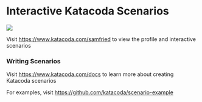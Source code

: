 # Interactive Katacoda Scenarios

[![](http://shields.katacoda.com/katacoda/samfried/count.svg)](https://www.katacoda.com/samfried "Get your profile on Katacoda.com")

Visit https://www.katacoda.com/samfried to view the profile and interactive scenarios

### Writing Scenarios
Visit https://www.katacoda.com/docs to learn more about creating Katacoda scenarios

For examples, visit https://github.com/katacoda/scenario-example
